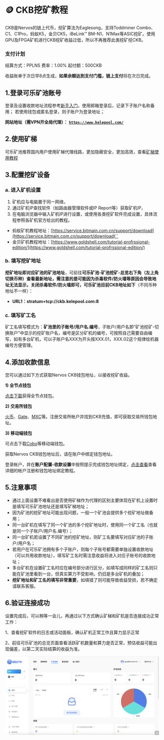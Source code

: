 # 🪙 CKB挖矿教程

CKB是Nervos的链上代币，挖矿算法为Eaglesong，支持Toddminer Combo、C1、C1Pro，蚂蚁K5，金贝CK5，iBeLink™ BM-N1、N1Max等ASIC挖矿。使用GPU及FPGA矿机进行CKB挖矿收益过低，所以不再推荐此类挖矿挖CKB。

### 支付计划

结算方式：PPLNS       费率：1.00%      起付额：500CKB

收益账单于次日早8点生成，**如果余额达到支付门槛，链上支付**将在次日完成。

## 1.登录可乐矿池账号

登录及设置收款地址流程参考[新手入门](../../)，使用邮箱登录后，记录下子账户名称备用；
若使用钱包或匿名登录，则子账户为登录地址；

**网站地址（需VPN开全局代理）：** [**`https://www.kelepool.com/`**](https://www.kelepool.com/)

## 2.使用矿梯

可乐矿池推荐国内用户使用矿梯代理线路，更加隐蔽安全，更加高效，查看[矿梯使用教程](../ladder.md)

## 3.配置挖矿设备

### a. 进入矿机设置

1. 矿机应与电脑置于同一网络，
2. 通过矿机IP查找软件（如路由器管理软件或IP Report等）获取矿机IP，
3. 在电脑浏览器中输入矿机IP进行设置，或使用各类挖矿软件完成设置，具体流程参照各矿机官方给出的教程。

* 蚂蚁矿机教程地址：[https://service.bitmain.com.cn/support/download](https://service.bitmain.com.cn/support/download)``
* 金贝矿机教程地址：[https://www.goldshell.com/tutorial-profrssional-edition/](https://www.goldshell.com/tutorial-profrssional-edition/)

### b. 填写挖矿地址

**挖矿地址即对应矿池的矿池地址**，可前往**可乐矿池-矿池挖矿-总览右下角（左上角切换币种）**查看最新地址，需注意的是可能因为杀毒软件/防火墙等原因会导致地址无法显示，关闭杀毒软件/防火墙即可，可乐矿池目前CKB**地址如下**（不同币种地址不一样）：&#x20;

* **URL1：stratum+tcp://ckb.kelepool.com:8**

### c. 填写矿工名

矿工名填写模式为：**矿池里的子账号/用户名.编号**，子账户/用户名即“矿池挖矿-切换账户”中显示的挖矿账户名，编号是区分矿机的编号，可按照自己需要自由编写，如有多台矿机，可以子账户名XXX为开头按XXX.01，XXX.02这个规律给机器编号方便管理。

## 4.添加收款信息

您可以通过如下方式获取Nervos CKB钱包地址，以接收挖矿收益。

**1) 全节点钱包**

[点击下载](https://github.com/nervosnetwork/neuron/releases)获得全节点钱包。

&#x20;**2) 交易所钱包**

[火币](https://www.hbg.com/zh-cn/)、[Gate](https://gateio.co/)、[MXC](https://www.mxc.com/)等。注册交易所帐户并找到CKB充值，即可获取交易所钱包地址。

**3) 移动端钱包**

可点击下载[Cobo](https://cobo.com/)等移动端钱包。

获取Nervos CKB钱包地址后，请在账户中绑定钱包地址。

登录帐户，并在**账户配置-收款设置**中按照提示完成钱包地址绑定，[点击查看](../../)查看详细的帐户注册和钱包地址绑定教程。

## 5.注意事项

* 通过上面设置不难看出是否使用矿梯作为代理的区别主要体现在矿机上设置时是填写可乐矿池地址还是填写矿梯地址；
* 因为矿池的挖矿地址可能出现问题，一般一个矿池会提供多个挖矿地址做备用；
* 同一台矿机在填写了同一个矿池的多个挖矿地址时，使用同一个矿工名（也就是同一个子账户/用户名.编号）；
* 同一台矿机若设置了不同矿池的挖矿地址，则矿工名要填写对应矿池的子账户/用户名；
* 若用户在可乐矿池拥有多个子账户，则每个子账号都需要单独设置收款地址（可以共用收款地址），填写矿工名时需注意收益将进入对应子账号的收款地址；
* 多台矿机在设置矿工名时应在编号部分进行区分，如填写成同样的矿工名则只能在矿池里看到一台，但真实算力不受影响，仍旧是多台矿机的叠加；
* **挖矿地址和矿工名的填写非常重要**，如填错了则可能导致收益受损，若不确定请联系客服。

## 6.验证连接成功

设置完成后，可以稍等一会儿，再通过以下方式确认矿梯和矿机是否连接成功正常工作：

1、查看挖矿软件的日志或活动面板，确认矿机正常工作且算力显示正常&#x20;

2、前往可乐矿池的总览页面查看活跃矿机数量和算力是否正常，预估收益可能出现偏差，以第二天实际结算的收益为准。

![](<../../.gitbook/assets/new/ckb.png>)
